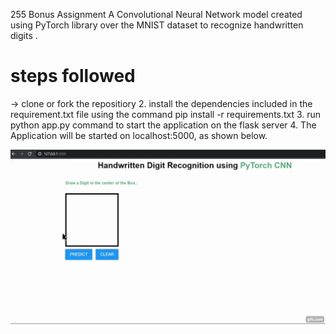 255 Bonus Assignment
A Convolutional Neural Network model created using PyTorch library over the MNIST dataset to recognize handwritten digits . <br />

# steps followed
-> clone or fork the repositiory 
2. install the dependencies included in the requirement.txt file using the command pip install -r requirements.txt
3. run python app.py command to start the application on the flask server
4. The Application will be started on localhost:5000, as shown below.



![](digit_demo.gif)
